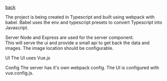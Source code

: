 [back](../README.md)

The project is being created in Typescript and built using webpack with babel.
Babel uses the env and typescript presets to convert Typescript into Javascript.

Server
Node and Express are used for the server component.  
This will serve the ui and provide a small api to get back the data and images.  The image location should be configurable.


UI 
The UI uses Vue.js 

Config 
The server has it's own webpack config.  The UI is configured with vue.config.js.